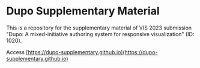 # Dupo Supplementary Material

This is a repository for the supplementary material of VIS 2023 submission "Dupo: A mixed-initiative authoring system for responsive visualization" (ID: 1020).

Access [https://dupo-supplementary.github.io](https://dupo-supplementary.github.io)
